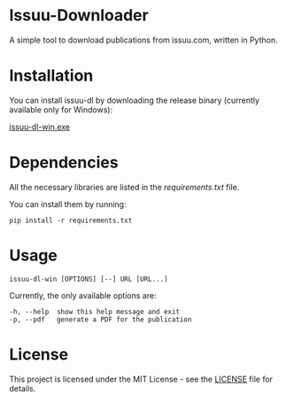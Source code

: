 # Issuu-Downloader
 
A simple tool to download publications from issuu.com, written in Python.

# Installation

You can install issuu-dl by downloading the release binary (currently available only for Windows):

[issuu-dl-win.exe](https://github.com/giovanni-cutri/issuu-downloader/releases/download/v0.1.0/issuu-dl-win.exe)

# Dependencies

All the necessary libraries are listed in the *requirements.txt* file.

You can install them by running:

```
pip install -r requirements.txt
```

# Usage

```
issuu-dl-win [OPTIONS] [--] URL [URL...] 
```

Currently, the only available options are:

```
-h, --help  show this help message and exit
-p, --pdf   generate a PDF for the publication
```

# License

This project is licensed under the MIT License - see the [LICENSE](https://github.com/giovanni-cutri/issuu-downloader/blob/main/LICENSE) file for details.
